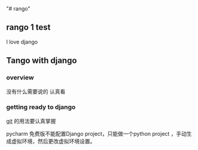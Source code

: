 "# rango" 
## rango 1 test

I love django

## Tango with django

### overview

 没有什么需要说的  认真看

### getting ready  to django 

[git](https://www.liaoxuefeng.com/wiki/0013739516305929606dd18361248578c67b8067c8c017b000) 的用法要认真掌握 

pycharm 免费版不能配置Django project，只能做一个python project ，手动生成虚拟环境，然后更改虚拟环境设置。





